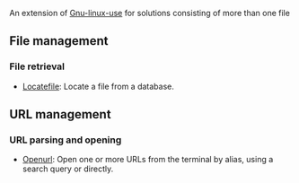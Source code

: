
An extension of [Gnu-linux-use](https://github.com/computingfoundation/gnu-linux-use) for solutions consisting of more than one file

## File management

### File retrieval

* [Locatefile](https://github.com/computingfoundation/gnu-linux-use.packaged-solutions/tree/master/file_management/file_retrieval/locatefile#locatefile): Locate a file from a database.

## URL management

### URL parsing and opening

* [Openurl](https://github.com/computingfoundation/gnu-linux-use.packaged-solutions/tree/master/url_management/url_parsing_and_opening//openurl#openurl): Open one or more URLs from the terminal by alias, using a search query or directly.

